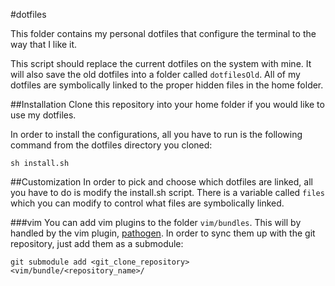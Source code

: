 #dotfiles

This folder contains my personal dotfiles that configure the terminal to the
way that I like it.

This script should replace the current dotfiles on the system with mine. It will
also save the old dotfiles into a folder called `dotfilesOld`. All of my
dotfiles are symbolically linked to the proper hidden files in the home folder.


##Installation
Clone this repository into your home folder if you would like to use my
dotfiles.

In order to install the configurations, all you have to run is the following
command from the dotfiles directory you cloned:

`sh install.sh`


##Customization
In order to pick and choose which dotfiles are linked, all you have to do is
modify the install.sh script. There is a variable called `files` which you
can modify to control what files are symbolically linked.

###vim
You can add vim plugins to the folder `vim/bundles`. This will by handled by the
vim plugin, [pathogen](https://github.com/tpope/vim-pathogen). In order to sync
them up with the git repository, just add them as a submodule:

`git submodule add <git_clone_repository> <vim/bundle/<repository_name>/`
